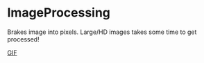 # ImageProcessing
Brakes image into pixels.
Large/HD images takes some time to get processed!



<a href="//imgur.com/85wNszK"> GIF </a>
